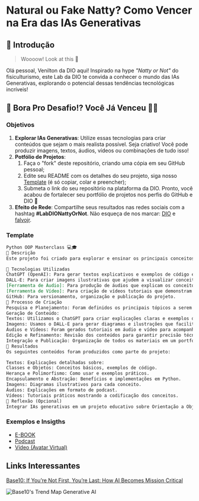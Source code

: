 # Natural ou Fake Natty? Como Vencer na Era das IAs Generativas

## 🚀 Introdução

> Woooow! Look at this 👀

Olá pessoal, Venilton da DIO aqui! Inspirado na hype _"Natty or Not"_ do fisiculturismo, este Lab da DIO te convida a conhecer o mundo das IAs Generativas, explorando o potencial dessas tendências tecnológicas incríveis!

## 🎯 Bora Pro Desafio!? Você Já Venceu 💪🤓

### Objetivos

1. **Explorar IAs Generativas**: Utilize essas tecnologias para criar conteúdos que sejam o mais realista possível. Seja criativo! Você pode produzir imagens, textos, áudios, vídeos ou combinações de tudo isso!
1. **Potfólio de Projetos**:
    1. Faça o "fork" deste repositório, criando uma cópia em seu GitHub pessoal;
    2. Edite seu README com os detalhes do seu projeto, siga nosso [Template](#template) (é só copiar, colar e preencher);
    3. Submeta o link do seu repositório na plataforma da DIO. Pronto, você acabou de fortalecer seu portfólio de projetos nos perfis do GitHub e DIO 🚀
1. **Efeito de Rede**: Compartilhe seus resultados nas redes sociais com a hashtag **#LabDIONattyOrNot**. Não esqueça de nos marcar: [DIO](https://www.linkedin.com/school/dio-makethechange) e [falvojr](https://www.linkedin.com/in/falvojr).

### Template

```markdown
Python OOP Masterclass 💻🎓
📒 Descrição
Este projeto foi criado para explorar e ensinar os principais conceitos de Orientação a Objetos (OO) em Python. Utilizando IAs generativas, criamos uma série de conteúdos educativos que incluem explicações detalhadas, exemplos de código, imagens ilustrativas e até vídeos tutoriais. Tudo com o objetivo de proporcionar uma experiência de aprendizado rica e interativa.

🤖 Tecnologias Utilizadas
ChatGPT (OpenAI): Para gerar textos explicativos e exemplos de código em Python.
DALL-E: Para criar imagens ilustrativas que ajudem a visualizar conceitos de OO.
[Ferramenta de Áudio]: Para produção de áudios que explicam os conceitos, ideal para aprendizado auditivo.
[Ferramenta de Vídeo]: Para criação de vídeos tutoriais que demonstram a aplicação prática dos conceitos de OO em Python.
GitHub: Para versionamento, organização e publicação do projeto.
🧐 Processo de Criação
Pesquisa e Planejamento: Foram definidos os principais tópicos a serem abordados no projeto, como Classes, Objetos, Herança, Polimorfismo, Encapsulamento, entre outros.
Geração de Conteúdo:
Textos: Utilizamos o ChatGPT para criar explicações claras e exemplos de código para cada conceito de OO.
Imagens: Usamos o DALL-E para gerar diagramas e ilustrações que facilitam a compreensão dos conceitos.
Áudios e Vídeos: Foram gerados tutoriais em áudio e vídeo para acompanhar os materiais textuais, criando uma experiência multimodal.
Edição e Refinamento: Revisão dos conteúdos para garantir precisão técnica e clareza na comunicação.
Integração e Publicação: Organização de todos os materiais em um portfólio acessível, com links para repositórios, vídeos e recursos adicionais.
🚀 Resultados
Os seguintes conteúdos foram produzidos como parte do projeto:

Textos: Explicações detalhadas sobre:
Classes e Objetos: Conceitos básicos, exemplos de código.
Herança e Polimorfismo: Como usar e exemplos práticos.
Encapsulamento e Abstração: Benefícios e implementações em Python.
Imagens: Diagramas ilustrativos para cada conceito.
Áudios: Explicações em formato de podcast.
Vídeos: Tutoriais práticos mostrando a codificação dos conceitos.
💭 Reflexão (Opcional)
Integrar IAs generativas em um projeto educativo sobre Orientação a Objetos em Python foi uma experiência enriquecedora. O processo de criação do conteúdo permitiu explorar novas formas de ensinar e aprender, tornando o material mais acessível e interativo. Além disso, foi interessante observar como as ferramentas de IA podem ser utilizadas para complementar o ensino de tópicos técnicos.


```

### Exemplos e Insigths

- [E-BOOK](/exemplos/E-BOOK.md)
- [Podcast](/exemplos/PODCAST.md)
- [Vídeo (Avatar Virtual)](/exemplos/VIDEO.md)

## Links Interessantes

[Base10: If You’re Not First, You’re Last: How AI Becomes Mission Critical](https://base10.vc/post/generative-ai-mission-critical/)

![Base10's Trend Map Generative AI](https://github.com/digitalinnovationone/lab-natty-or-not/assets/730492/f4df26e8-f8f7-4419-8252-c69d73ea930c)
